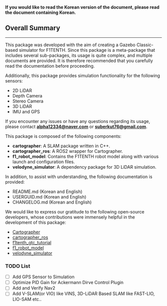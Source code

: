 **If you would like to read the Korean version of the document, please read the document containing Korean.**

## Overall Summary
---
This package was developed with the aim of creating a Gazebo Classic-based simulator for F1TENTH. Since this package is a meta-package that includes several sub-packages, its usage is quite complex, and multiple documents are provided. It is therefore recommended that you carefully read the documentation before proceeding.

Additionally, this package provides simulation functionality for the following sensors:
- 2D LiDAR
- Depth Camera
- Stereo Camera
- 3D LiDAR
- IMU and GPS

If you encounter any issues or have any questions regarding its usage, please contact **alpha12334@naver.com** or **suberkut76@gmail.com**.

This package is composed of the following components:
- **cartographer**: A SLAM package written in C++.
- **cartographer_ros**: A ROS2 wrapper for Cartographer.
- **f1_robot_model**: Contains the F1TENTH robot model along with various launch and configuration files.
- **velodyne_simulator**: A dependency package for 3D LiDAR simulation.

In addition, to assist with understanding, the following documentation is provided:
- README.md (Korean and English)
- USERGUID.md (Korean and English)
- CHANGELOG.md (Korean and English)

We would like to express our gratitude to the following open-source developers, whose contributions were immensely helpful in the development of this package:
- [Cartographer](https://github.com/cartographer-project/cartographer)
- [cartographer_ros](https://github.com/ros2/cartographer_ros)
- [f1tenth_gtc_tutorial](https://github.com/linklab-uva/f1tenth_gtc_tutorial)
- [f1_robot_model](https://github.com/armando-genis/f1_robot_model)
- [velodyne_simulator](https://bitbucket.org/DataspeedInc/velodyne_simulator.git/src)

### TODO List
- [ ] Add GPS Sensor to Simulation
- [ ] Optimize PID Gain for Ackermann Dirve Control Plugin
- [ ] Add and Verify Nav2
- [ ] Add V-SLAM(or VIO) like VINS, 3D-LiDAR Based SLAM like FAST-LIO, LIO-SAM etc..
